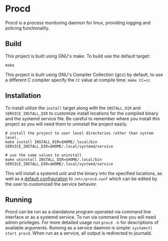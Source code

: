 # Procd
Procd is a process monitoring daemon for linux, providing logging and policing functionality.

## Build
This project is built using GNU's make. To build use the default target:

```
make
```

This project is built using GNU's Compiler Collection (gcc) by default, to use a different C compiler specify the `CC`
value at compile time: `make CC=cc`

## Installation
To install utilize the `install` target along with the `INSTALL_DIR` and `SERVICE_INSTALL_DIR` to customize install
locations for the compiled binary and the systemd service file. Be careful to remember where you install this project
as you will need them to uninstall the project easily.

```
# install the project to user level directories rather than system level.
make install INSTALL_DIR=$HOME/.local/bin SERVICE_INSTALL_DIR=$HOME/.local/systemd/service

# use the same values to uninstall
make uninstall INSTALL_DIR=$HOME/.local/bin SERVICE_INSTALL_DIR=$HOME/.local/systemd/service
```

This will install a systemd unit and the binary into the specified locations, as well as a [default configuration](/examples/procd.conf)
to `/etc/procd.conf` which can be edited by the user to customized the service behavior.

## Running
Procd can be run as a standalone program operated via command line interface or as a systemd service. To run via
command line you will need admin privileges. For more detailed usage run `procd -h` for descriptions of available
arguments. Running as a service daemon is simple: `systemctl start procd`. When run as a service, all output is
redirected to journald.